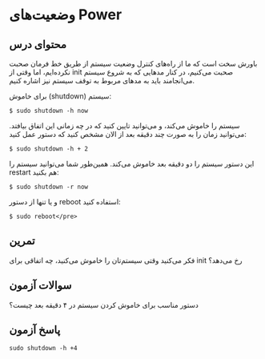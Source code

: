 # وضعیت‌های Power

## محتوای درس

باورش سخت است که ما از راه‌های کنترل وضعیت سیستم از طریق خط فرمان صحبت نکرده‌ایم‌،
اما وقتی از init صحبت می‌کنیم‌، در کنار مد‌هایی که به شروع سیستم می‌انجامند باید به
مد‌های مربوط به توقف سیستم نیز اشاره کنیم.

برای خاموش (shutdown) سیستم‌:

```
$ sudo shutdown -h now
```

سیستم را خاموش می‌کند، و می‌توانید تایین کنید که در چه زمانی این اتفاق بیافتد.
می‌توانید زمان را به صورت چند دقیقه بعد از الان مشخص کنید که دستور عمل کنید:

```
$ sudo shutdown -h + 2
```

این دستور سیستم را دو دقیقه بعد خاموش می‌کند. همین‌طور شما می‌توانید سیستم را
restart هم بکنید:

```
$ sudo shutdown -r now
```    

و یا تنها از دستور reboot استفاده کنید:

```
$ sudo reboot</pre>
```

## تمرین

فکر می‌کنید وقتی سیستم‌تان را خاموش می‌کنید‌، چه اتفاقی برای init رخ می‌دهد؟

## سوالات آزمون

دستور مناسب برای خاموش کردن سیستم در ۴ دقیقه بعد چیست؟

## پاسخ آزمون

```
sudo shutdown -h +4
```
